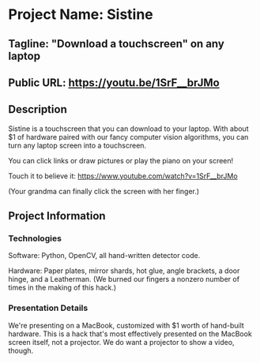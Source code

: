 # Project Name: Sistine

## Tagline: "Download a touchscreen" on any laptop

## Public URL: https://youtu.be/1SrF__brJMo

## Description

Sistine is a touchscreen that you can download to your laptop. With about $1 of
hardware paired with our fancy computer vision algorithms, you can turn any
laptop screen into a touchscreen.

You can click links or draw pictures or play the piano on your screen!

Touch it to believe it: https://www.youtube.com/watch?v=1SrF__brJMo

(Your grandma can finally click the screen with her finger.)

## Project Information

### Technologies

Software: Python, OpenCV, all hand-written detector code.

Hardware: Paper plates, mirror shards, hot glue, angle brackets, a door hinge,
and a Leatherman. (We burned our fingers a nonzero number of times in the making
of this hack.)

### Presentation Details

We're presenting on a MacBook, customized with $1 worth of hand-built hardware.
This is a hack that's most effectively presented on the MacBook screen itself,
not a projector. We do want a projector to show a video, though.
